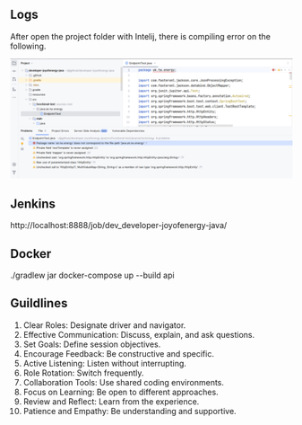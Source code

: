 ## Logs

After open the project folder with Intelij, there is compiling error on the following.  

![e1](./resources/e1.png)


## Jenkins
http://localhost:8888/job/dev_developer-joyofenergy-java/

## Docker
./gradlew jar
docker-compose up --build api




## Guildlines
1. Clear Roles: Designate driver and navigator.
2. Effective Communication: Discuss, explain, and ask questions.
3. Set Goals: Define session objectives.
4. Encourage Feedback: Be constructive and specific.
5. Active Listening: Listen without interrupting.
6. Role Rotation: Switch frequently.
7. Collaboration Tools: Use shared coding environments.
8. Focus on Learning: Be open to different approaches.
9. Review and Reflect: Learn from the experience.
10. Patience and Empathy: Be understanding and supportive.
